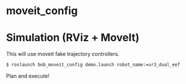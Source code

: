 # moveit_config

# Simulation (RViz + MoveIt)
This will use moveit fake trajectory controllers.
```bash
$ roslaunch bob_moveit_config demo.launch robot_name:=ur3_dual_eef
```
Plan and execute!


